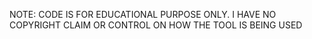 NOTE: CODE IS FOR EDUCATIONAL PURPOSE ONLY. I HAVE NO COPYRIGHT CLAIM OR CONTROL ON HOW THE TOOL IS BEING USED
